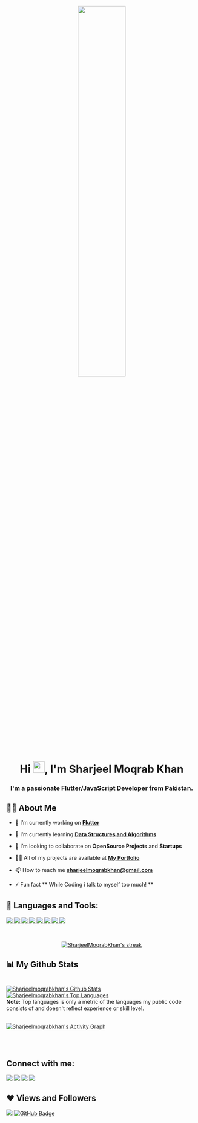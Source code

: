 <p align="center"> 
<a href="#"><img width="50%" height="auto" src="https://avatars.githubusercontent.com/u/38564835?s=400&u=de57cc21ea42795505e1a7f5e933dea07b3abe64&v=4" height="175px"/></a>
</p>

<h1 align="center">Hi <img src="https://raw.githubusercontent.com/MartinHeinz/MartinHeinz/master/wave.gif" width="30px">, I'm Sharjeel Moqrab Khan</h1>
<h3 align="center">I'm a passionate Flutter/JavaScript Developer  from Pakistan.</h3>


## 🙋‍♂️ About Me

- 🔭 I’m currently working on **[Flutter](https://flutter.dev/)**

- 🌱 I’m currently learning **[Data Structures and Algorithms](https://github.com/SharjeelMoqrabKhan/DSA)**

- 👯 I’m looking to collaborate on **OpenSource Projects** and **Startups**

- 👨‍💻 All of my projects are available at **[My Portfolio](https://sharjeelmoqrabkhan.github.io/me/)**

- 📫 How to reach me **sharjeelmoqrabkhan@gmail.com**

- ⚡ Fun fact ** While Coding i talk to myself too much! **

## 🚀 Languages and Tools:

<p align="left"> 
    <a href="https://flutter.dev/" target="_blank"> <img src="https://img.icons8.com/color/48/000000/flutter.png"/> </a>
    <a href="https://dart.dev/" target="_blank"> <img src="https://img.icons8.com/color/50/000000/dart.png"/> </a> 
     <a href="https://firebase.google.com/" target="_blank"> <img src="https://img.icons8.com/color/48/000000/firebase.png"/> </a> 
     <a href="https://developer.mozilla.org/en-US/docs/Web/JavaScript" target="_blank"> <img src="https://img.icons8.com/color/48/000000/javascript.png"/> </a> 
    <a href="https://www.w3.org/html/" target="_blank"> <img src="https://img.icons8.com/color/48/000000/html-5.png"/> </a> 
    <a href="https://www.w3schools.com/css/" target="_blank"> <img src="https://img.icons8.com/color/48/000000/css3.png"/> </a>  
    <a href="https://www.python.org" target="_blank"> <img src="https://img.icons8.com/color/48/000000/python.png"/> </a> 
    <a href="https://git-scm.com/" target="_blank"> <img src="https://img.icons8.com/color/48/000000/git.png"/> </a> 
</p>

<!-- [![React Badge](https://img.shields.io/badge/-React-61DBFB?style=for-the-badge&labelColor=black&logo=react&logoColor=61DBFB)](#)  [![Javascript Badge](https://img.shields.io/badge/-Javascript-F0DB4F?style=for-the-badge&labelColor=black&logo=javascript&logoColor=F0DB4F)](#) [![Typescript Badge](https://img.shields.io/badge/-Typescript-007acc?style=for-the-badge&labelColor=black&logo=typescript&logoColor=007acc)](#) [![Nodejs Badge](https://img.shields.io/badge/-Nodejs-3C873A?style=for-the-badge&labelColor=black&logo=node.js&logoColor=3C873A)](#) [![GraphQL Badge](https://img.shields.io/badge/-GraphQl-e535ab?style=for-the-badge&labelColor=black&logo=node.js&logoColor=e535ab)](#) -->
<br/>

<p align="center">
    <a href="https://github.com/Sharjeelmoqrabkhan/github-readme-streak-stats">
        <img title="🔥 Get streak stats for your profile at git.io/streak-stats" alt="SharjeelMoqrabKhan's streak" src="https://github-readme-streak-stats.herokuapp.com/?user=Sharjeelmoqrabkhan&theme=black-ice&hide_border=true&stroke=0000&background=060A0CD0"/>
    </a>
</p>

## 📊 My Github Stats

  <br/>
    <a href="https://github.com/Sharjeelmoqrabkhan/github-readme-stats"><img alt="Sharjeelmoqrabkhan's Github Stats" src="https://github-readme-stats.vercel.app/api?username=Sharjeelmoqrabkhan&show_icons=true&count_private=true&theme=react&hide_border=true&bg_color=0D1117" /></a>
  <a href="https://github.com/Sharjeelmoqrabkhan/github-readme-stats"><img alt="Sharjeelmoqrabkhan's Top Languages" src="https://github-readme-stats.vercel.app/api/top-langs/?username=Sharjeelmoqrabkhan&langs_count=8&count_private=true&layout=compact&theme=react&hide_border=true&bg_color=0D1117" /></a>
  <br/>
  <b>Note:</b> Top languages is only a metric of the languages my public code consists of and doesn't reflect experience or skill level.


<br/>
<br/>

<a href="https://github.com/Sharjeelmoqrabkhan/github-readme-activity-graph"><img alt="Sharjeelmoqrabkhan's Activity Graph" src="https://activity-graph.herokuapp.com/graph?username=Sharjeelmoqrabkhan&bg_color=0D1117&color=5BCDEC&line=5BCDEC&point=FFFFFF&hide_border=true" /></a>

<br/>
<br/>

## Connect with me:
<p align="left">

<a href = "https://www.linkedin.com/in/sharjeel-moqrab-khan-787614195/"><img src="https://img.icons8.com/fluent/48/000000/linkedin.png"/></a>
<a href = "https://twitter.com/sharjeel_mk"><img src="https://img.icons8.com/fluent/48/000000/twitter.png"/></a>
<a href = "https://www.instagram.com/sharjeel_mk/"><img src="https://img.icons8.com/fluent/48/000000/instagram-new.png"/></a>
<a href = "https://www.youtube.com/channel/UC4nwPYSMO4QIPyyF1Wft11g"><img src="https://img.icons8.com/color/48/000000/youtube-play.png"/></a>

</p>

## ❤ Views and Followers
<a href="https://github.com/Sharjeelmoqrabkhan/github-profile-views-counter">
    <img src="https://komarev.com/ghpvc/?username=Sharjeelmoqrabkhan">
</a>
<a href="https://github.com/Sharjeelmoqrabkhan?tab=followers"><img src="https://img.shields.io/github/followers/Sharjeelmoqrabkhan?label=Followers&style=social" alt="GitHub Badge"></a>
